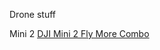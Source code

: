 Drone stuff

Mini 2 [DJI Mini 2 Fly More Combo](https://www.amazon.co.uk/Ayibagexi-Grumpy-Aluminum-License-Frames/dp/B07FSTB2K4?crid=3QNPK2US2T3CX&keywords=dji+mini+2+fly+more+combo&qid=1661978743&sprefix=dji+mini+2+%2Caps%2C88&sr=8-3&linkCode=ll1&tag=visualbasicforpr&linkId=df016e44fcf98a2b4e0b077fbd55eec8&ref_=as_li_ss_tl)

